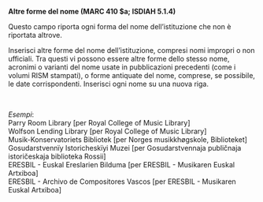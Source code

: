 **Altre forme del nome (MARC 410 $a; ISDIAH 5.1.4)**

Questo campo riporta ogni forma del nome dell’istituzione che non è riportata altrove.

Inserisci altre forme del nome dell’istituzione, compresi nomi impropri o non ufficiali. Tra questi vi possono essere altre forme dello stesso nome, acronimi o varianti del nome usate in pubblicazioni precedenti (come i volumi RISM stampati), o forme antiquate del nome, comprese, se possibile, le date corrispondenti. Inserisci ogni nome su una nuova riga.

**&nbsp;**

_Esempi_:  
Parry Room Library [per Royal College of Music Library]  
Wolfson Lending Library [per Royal College of Music Library]  
Musik-Konservatoriets Bibliotek [per Norges musikkhøgskole, Biblioteket]  
Gosudarstvennïy Istoricheskïyi Muzei [per Gosudarstvennaja publičnaja istoričeskaja biblioteka Rossii]  
ERESBIL - Euskal Ereslarien Bilduma [per ERESBIL - Musikaren Euskal Artxiboa]  
ERESBIL - Archivo de Compositores Vascos [per ERESBIL - Musikaren Euskal Artxiboa]&nbsp;
